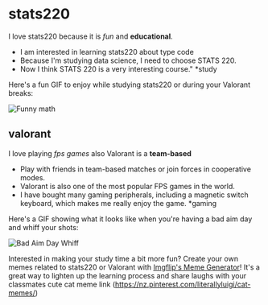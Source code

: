 # stats220
I love stats220 because it is *fun* and **educational**.

- I am interested in learning stats220 about type code
- Because I'm studying data science, I need to choose STATS 220.
- Now I think STATS 220 is a very interesting course."
*study

Here's a fun GIF to enjoy while studying stats220 or during your Valorant breaks:

![Funny math](https://i.imgflip.com/9lhake.jpg)

## valorant
I love playing *fps games* also Valorant is a **team-based**

- Play with friends in team-based matches or join forces in cooperative modes.
- Valorant is also one of the most popular FPS games in the world.
- I have bought many gaming peripherals, including a magnetic switch keyboard, which makes me really enjoy the game.
*gaming

Here's a GIF showing what it looks like when you're having a bad aim day and whiff your shots:

![Bad Aim Day Whiff](https://i.imgflip.com/9mt8y3.gif)

Interested in making your study time a bit more fun? Create your own memes related to stats220 or Valorant with [Imgflip's Meme Generator](https://imgflip.com/memegenerator)! It's a great way to lighten up the learning process and share laughs with your classmates
cute cat meme link (https://nz.pinterest.com/literallyluigi/cat-memes/)


